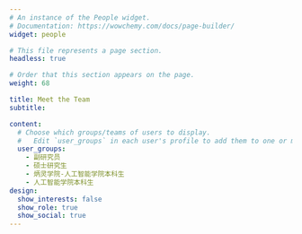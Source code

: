 ```yaml
---
# An instance of the People widget.
# Documentation: https://wowchemy.com/docs/page-builder/
widget: people

# This file represents a page section.
headless: true

# Order that this section appears on the page.
weight: 68

title: Meet the Team
subtitle:

content:
  # Choose which groups/teams of users to display.
  #   Edit `user_groups` in each user's profile to add them to one or more of these groups.
  user_groups:
    - 副研究员
    - 硕士研究生
    - 炳灵学院-人工智能学院本科生
    - 人工智能学院本科生
design:
  show_interests: false
  show_role: true
  show_social: true
---
```

